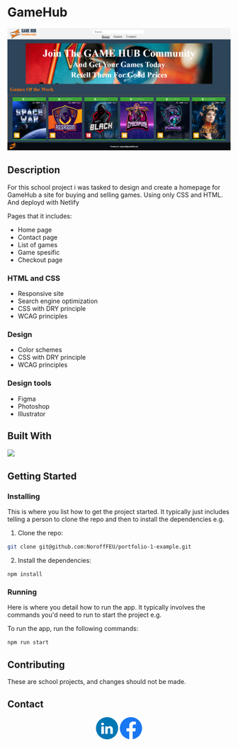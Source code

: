 # GameHub

![image](https://github.com/larssandell/gamehub/blob/main/gamehub.png)

## Description

For this school project i was tasked to design and create a homepage for GameHub a site for buying and selling games.
Using only CSS and HTML. And deployd with Netlify


Pages that it includes:
- Home page
- Contact page
- List of games
- Game spesific
- Checkout page

### HTML and CSS

- Responsive site
- Search engine optimization
- CSS with DRY principle
- WCAG principles

### Design
- Color schemes
- CSS with DRY principle
- WCAG principles

### Design tools
- Figma
- Photoshop
- Illustrator

## Built With

<p>
  <a href="https://skillicons.dev">
    <img src="https://skillicons.dev/icons?i=html,css,github,ai,ps,netlify,vscode,figma" />
  </a>
</p>

## Getting Started

### Installing

This is where you list how to get the project started. It typically just includes telling a person to clone the repo and then to install the dependencies e.g.

1. Clone the repo:

```bash
git clone git@github.com:NoroffFEU/portfolio-1-example.git
```

2. Install the dependencies:

```
npm install
```

### Running

Here is where you detail how to run the app. It typically involves the commands you'd need to run to start the project e.g.

To run the app, run the following commands:

```bash
npm run start
```

## Contributing

<p>These are school projects, and changes should not be made. </p>

## Contact
 
<div align="center">
<a href="https://www.linkedin.com/in/lars-sandell"><img height="50" src="https://github.com/larssandell/LarsSandell/blob/main/LinkedIN.png?raw=true"></a>
<a href="https://www.facebook.com/BingoPingo"><img height="50" src="https://github.com/larssandell/LarsSandell/blob/main/Facebook.png?raw=true"></a>
</div>

